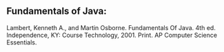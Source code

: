 Fundamentals of Java:
-------------------------------------------------------------------------------------
Lambert, Kenneth A., and Martin Osborne. Fundamentals Of Java. 4th ed. Independence, KY: Course Technology, 2001. Print. AP Computer Science Essentials.
